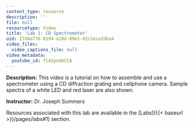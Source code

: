 ```yaml
---
content_type: resource
description: ''
file: null
resourcetype: Video
title: 'Lab 1: CD Spectrometer'
uid: 27d4a776-8194-a10d-89e1-82c1eca2dba4
video_files:
  video_captions_file: null
video_metadata:
  youtube_id: fl42pnUbCCA
---
```


**Description:** This video is a tutorial on how to assemble and use a spectrometer using a CD diffraction grating and cellphone camera. Sample spectra of a white LED and red laser are also shown.

**Instructor:** Dr. Joseph Summers

Resources associated with this lab are available in the [Labs]({{< baseurl >}}/pages/labs#1) section.